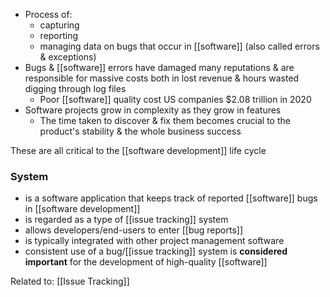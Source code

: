 - Process of:
	- capturing
	- reporting
	- managing data on bugs that occur in [[software]] (also called errors & exceptions)
- Bugs & [[software]] errors have damaged many reputations & are responsible for massive costs both in lost revenue & hours wasted digging through log files
	- Poor [[software]] quality cost US companies $2.08 trillion in 2020
- Software projects grow in complexity as they grow in features
	- The time taken to discover & fix them becomes crucial to the product's stability & the whole business success

These are all critical to the [[software development]] life cycle

### System
- is a software application that keeps track of reported [[software]] bugs in [[software development]]
- is regarded as a type of [[issue tracking]] system
- allows developers/end-users to enter [[bug reports]]
- is typically integrated with other project management software
- consistent use of a bug/[[issue tracking]] system is **considered important** for the development of high-quality [[software]]

Related to: [[Issue Tracking]]